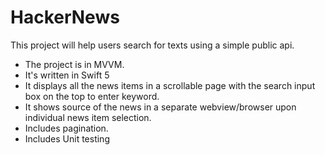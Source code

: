 # HackerNews
This project will help users search for texts using a simple public api. 

- The project is in MVVM.
- It's written in Swift 5
- It displays all the news items in a scrollable page with the search input box on the top to
enter keyword.
- It shows source of the news in a separate webview/browser upon individual news item
selection.
- Includes pagination.
- Includes Unit testing
